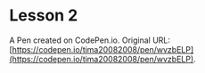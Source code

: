 # Lesson 2

A Pen created on CodePen.io. Original URL: [https://codepen.io/tima20082008/pen/wvzbELP](https://codepen.io/tima20082008/pen/wvzbELP).

